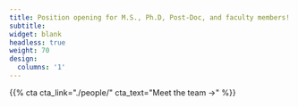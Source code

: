 ```yaml
---
title: Position opening for M.S., Ph.D, Post-Doc, and faculty members!
subtitle:
widget: blank
headless: true
weight: 70
design:
  columns: '1'
---
```


{{% cta cta_link="./people/" cta_text="Meet the team →" %}}
